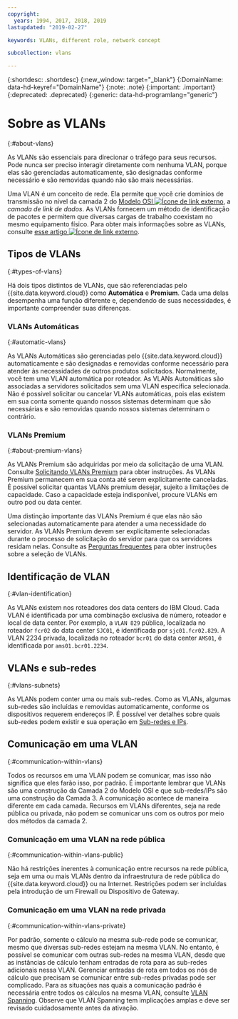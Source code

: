 ```yaml
---
copyright:
  years: 1994, 2017, 2018, 2019
lastupdated: "2019-02-27"

keywords: VLANs, different role, network concept

subcollection: vlans

---
```


{:shortdesc: .shortdesc}
{:new_window: target="_blank"}
{:DomainName: data-hd-keyref="DomainName"}
{:note: .note}
{:important: .important}
{:deprecated: .deprecated}
{:generic: data-hd-programlang="generic"}

# Sobre as VLANs
{:#about-vlans}

As VLANs são essenciais para direcionar o tráfego para seus recursos. Pode nunca ser preciso interagir diretamente com nenhuma VLAN, porque elas são gerenciadas automaticamente, são designadas conforme necessário e são removidas quando não são mais necessárias.

Uma VLAN é um conceito de rede. Ela permite que você crie domínios de transmissão no nível da camada 2 do [Modelo OSI ![Ícone de link externo](../../icons/launch-glyph.svg "Ícone de link externo")](https://en.wikipedia.org/wiki/OSI_model), a _camada de link de dados_. As VLANs fornecem um método de identificação de pacotes e permitem que diversas cargas de trabalho coexistam no mesmo equipamento físico. Para obter mais informações sobre as VLANs, consulte [esse artigo ![Ícone de link externo](../../icons/launch-glyph.svg "Ícone de link externo")](https://en.wikipedia.org/wiki/Virtual_LAN).

## Tipos de VLANs
{:#types-of-vlans}

Há dois tipos distintos de VLANs, que são referenciadas pelo {{site.data.keyword.cloud}} como **Automática** e **Premium**. Cada uma delas desempenha uma função diferente e, dependendo de suas necessidades, é importante compreender suas diferenças.

### VLANs Automáticas
{:#automatic-vlans}

As VLANs Automáticas são gerenciadas pelo {{site.data.keyword.cloud}} automaticamente e são designadas e removidas conforme necessário para atender às necessidades de outros produtos solicitados. Normalmente, você tem uma VLAN automática por roteador. As VLANs Automáticas são associadas a servidores solicitados sem uma VLAN específica selecionada. Não é possível solicitar ou cancelar VLANs automáticas, pois elas existem em sua conta somente quando nossos sistemas determinam que são necessárias e são removidas quando nossos sistemas determinam o contrário.

### VLANs Premium
{:#about-premium-vlans}

As VLANs Premium são adquiridas por meio da solicitação de uma VLAN. Consulte [Solicitando VLANs Premium](/docs/infrastructure/vlans?topic=vlans-ordering-premium-vlans) para obter instruções. As VLANs Premium permanecem em sua conta até serem explicitamente canceladas. É possível solicitar quantas VLANs premium desejar, sujeito a limitações de capacidade. Caso a capacidade esteja indisponível, procure VLANs em outro pod ou data center.

Uma distinção importante das VLANs Premium é que elas não são selecionadas automaticamente para atender a uma necessidade do servidor. As VLANs Premium devem ser explicitamente selecionadas durante o processo de solicitação do servidor para que os servidores residam nelas. Consulte as [Perguntas frequentes](/docs/infrastructure/vlans?topic=vlans-vlans-faqs#is-there-a-way-to-specify-which-vlan-i-want-to-use-for-my-device-when-i-order-it-) para obter instruções sobre a seleção de VLANs.


## Identificação de VLAN
{:#vlan-identification}

As VLANs existem nos roteadores dos data centers do IBM Cloud. Cada VLAN é identificada por uma combinação exclusiva de número, roteador e local de data center. Por exemplo, a `VLAN 829` pública, localizada no roteador `fcr02` do data center `SJC01`, é identificada por `sjc01.fcr02.829`. A VLAN 2234 privada, localizada no roteador `bcr01` do data center `AMS01`, é identificada por `ams01.bcr01.2234`.


## VLANs e sub-redes
{:#vlans-subnets}

As VLANs podem conter uma ou mais sub-redes. Como as VLANs, algumas sub-redes são incluídas e removidas automaticamente, conforme os dispositivos requerem endereços IP. É possível ver detalhes sobre quais sub-redes podem existir e sua operação em [Sub-redes e IPs](/docs/infrastructure/subnets?topic=subnets-getting-started-subnets-ips).


## Comunicação em uma VLAN
{:#communication-within-vlans}

Todos os recursos em uma VLAN podem se comunicar, mas isso não significa que eles farão isso, por padrão. É importante lembrar que VLANs são uma construção da Camada 2 do Modelo OSI e que sub-redes/IPs são uma construção da Camada 3. A comunicação acontece de maneira diferente em cada camada. Recursos em VLANs diferentes, seja na rede pública ou privada, não podem se comunicar uns com os outros por meio dos métodos da camada 2.

### Comunicação em uma VLAN na rede pública
{:#communication-within-vlans-public}

Não há restrições inerentes à comunicação entre recursos na rede pública, seja em uma ou mais VLANs dentro da infraestrutura de rede pública do {{site.data.keyword.cloud}} ou na Internet. Restrições podem ser incluídas pela introdução de um Firewall ou Dispositivo de Gateway.

### Comunicação em uma VLAN na rede privada
{:#communication-within-vlans-private}

Por padrão, somente o cálculo na mesma sub-rede pode se comunicar, mesmo que diversas sub-redes estejam na mesma VLAN. No entanto, é possível se comunicar com outras sub-redes na mesma VLAN, desde que as instâncias de cálculo tenham entradas de rota para as sub-redes adicionais nessa VLAN. Gerenciar entradas de rota em todos os nós de cálculo que precisam se comunicar entre sub-redes privadas pode ser complicado. Para as situações nas quais a comunicação padrão é necessária entre todos os cálculos na mesma VLAN, consulte [VLAN Spanning](/docs/infrastructure/vlans?topic=vlans-vlan-spanning). Observe que VLAN Spanning tem implicações amplas e deve ser revisado cuidadosamente antes da ativação.

